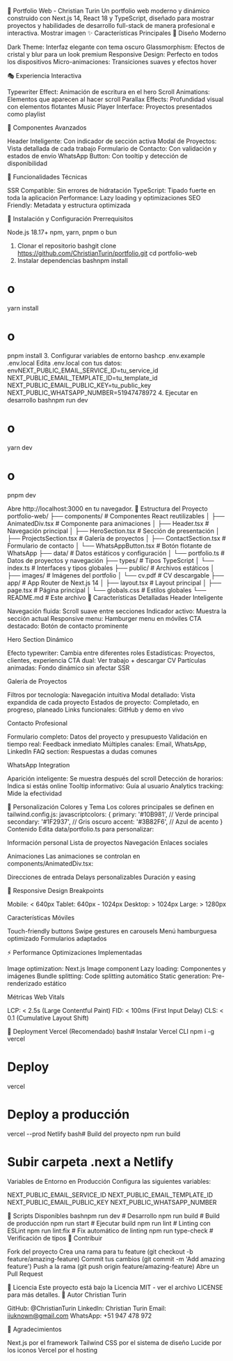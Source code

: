 🚀 Portfolio Web - Christian Turin
Un portfolio web moderno y dinámico construido con Next.js 14, React 18 y TypeScript, diseñado para mostrar proyectos y habilidades de desarrollo full-stack de manera profesional e interactiva.
Mostrar imagen
✨ Características Principales
🎨 Diseño Moderno

Dark Theme: Interfaz elegante con tema oscuro
Glassmorphism: Efectos de cristal y blur para un look premium
Responsive Design: Perfecto en todos los dispositivos
Micro-animaciones: Transiciones suaves y efectos hover

🎭 Experiencia Interactiva

Typewriter Effect: Animación de escritura en el hero
Scroll Animations: Elementos que aparecen al hacer scroll
Parallax Effects: Profundidad visual con elementos flotantes
Music Player Interface: Proyectos presentados como playlist

📱 Componentes Avanzados

Header Inteligente: Con indicador de sección activa
Modal de Proyectos: Vista detallada de cada trabajo
Formulario de Contacto: Con validación y estados de envío
WhatsApp Button: Con tooltip y detección de disponibilidad

🔧 Funcionalidades Técnicas

SSR Compatible: Sin errores de hidratación
TypeScript: Tipado fuerte en toda la aplicación
Performance: Lazy loading y optimizaciones
SEO Friendly: Metadata y estructura optimizada


🚀 Instalación y Configuración
Prerrequisitos

Node.js 18.17+
npm, yarn, pnpm o bun

1. Clonar el repositorio
bashgit clone https://github.com/ChristianTurin/portfolio.git
cd portfolio-web
2. Instalar dependencias
bashnpm install
# o
yarn install
# o
pnpm install
3. Configurar variables de entorno
bashcp .env.example .env.local
Edita .env.local con tus datos:
envNEXT_PUBLIC_EMAIL_SERVICE_ID=tu_service_id
NEXT_PUBLIC_EMAIL_TEMPLATE_ID=tu_template_id
NEXT_PUBLIC_EMAIL_PUBLIC_KEY=tu_public_key
NEXT_PUBLIC_WHATSAPP_NUMBER=51947478972
4. Ejecutar en desarrollo
bashnpm run dev
# o
yarn dev
# o
pnpm dev

Abre http://localhost:3000 en tu navegador.
📁 Estructura del Proyecto
portfolio-web/
├── components/           # Componentes React reutilizables
│   ├── AnimatedDiv.tsx  # Componente para animaciones
│   ├── Header.tsx       # Navegación principal
│   ├── HeroSection.tsx  # Sección de presentación
│   ├── ProjectsSection.tsx # Galería de proyectos
│   ├── ContactSection.tsx  # Formulario de contacto
│   └── WhatsAppButton.tsx  # Botón flotante de WhatsApp
├── data/                # Datos estáticos y configuración
│   └── portfolio.ts     # Datos de proyectos y navegación
├── types/               # Tipos TypeScript
│   └── index.ts         # Interfaces y tipos globales
├── public/              # Archivos estáticos
│   ├── images/          # Imágenes del portfolio
│   └── cv.pdf           # CV descargable
├── app/                 # App Router de Next.js 14
│   ├── layout.tsx       # Layout principal
│   ├── page.tsx         # Página principal
│   └── globals.css      # Estilos globales
└── README.md           # Este archivo
🎯 Características Detalladas
Header Inteligente

Navegación fluida: Scroll suave entre secciones
Indicador activo: Muestra la sección actual
Responsive menu: Hamburger menu en móviles
CTA destacado: Botón de contacto prominente

Hero Section Dinámico

Efecto typewriter: Cambia entre diferentes roles
Estadísticas: Proyectos, clientes, experiencia
CTA dual: Ver trabajo + descargar CV
Partículas animadas: Fondo dinámico sin afectar SSR

Galería de Proyectos

Filtros por tecnología: Navegación intuitiva
Modal detallado: Vista expandida de cada proyecto
Estados de proyecto: Completado, en progreso, planeado
Links funcionales: GitHub y demo en vivo

Contacto Profesional

Formulario completo: Datos del proyecto y presupuesto
Validación en tiempo real: Feedback inmediato
Múltiples canales: Email, WhatsApp, LinkedIn
FAQ section: Respuestas a dudas comunes

WhatsApp Integration

Aparición inteligente: Se muestra después del scroll
Detección de horarios: Indica si estás online
Tooltip informativo: Guía al usuario
Analytics tracking: Mide la efectividad

🎨 Personalización
Colores y Tema
Los colores principales se definen en tailwind.config.js:
javascriptcolors: {
  primary: '#10B981',    // Verde principal
  secondary: '#1F2937',  // Gris oscuro
  accent: '#3B82F6',     // Azul de acento
}
Contenido
Edita data/portfolio.ts para personalizar:

Información personal
Lista de proyectos
Navegación
Enlaces sociales

Animaciones
Las animaciones se controlan en components/AnimatedDiv.tsx:

Direcciones de entrada
Delays personalizables
Duración y easing

📱 Responsive Design
Breakpoints

Mobile: < 640px
Tablet: 640px - 1024px
Desktop: > 1024px
Large: > 1280px

Características Móviles

Touch-friendly buttons
Swipe gestures en carousels
Menú hamburguesa optimizado
Formularios adaptados

⚡ Performance
Optimizaciones Implementadas

Image optimization: Next.js Image component
Lazy loading: Componentes y imágenes
Bundle splitting: Code splitting automático
Static generation: Pre-renderizado estático

Métricas Web Vitals

LCP: < 2.5s (Large Contentful Paint)
FID: < 100ms (First Input Delay)
CLS: < 0.1 (Cumulative Layout Shift)

🚀 Deployment
Vercel (Recomendado)
bash# Instalar Vercel CLI
npm i -g vercel

# Deploy
vercel

# Deploy a producción
vercel --prod
Netlify
bash# Build del proyecto
npm run build

# Subir carpeta .next a Netlify
Variables de Entorno en Producción
Configura las siguientes variables:

NEXT_PUBLIC_EMAIL_SERVICE_ID
NEXT_PUBLIC_EMAIL_TEMPLATE_ID
NEXT_PUBLIC_EMAIL_PUBLIC_KEY
NEXT_PUBLIC_WHATSAPP_NUMBER

🔄 Scripts Disponibles
bashnpm run dev          # Desarrollo
npm run build        # Build de producción
npm run start        # Ejecutar build
npm run lint         # Linting con ESLint
npm run lint:fix     # Fix automático de linting
npm run type-check   # Verificación de tipos
🤝 Contribuir

Fork del proyecto
Crea una rama para tu feature (git checkout -b feature/amazing-feature)
Commit tus cambios (git commit -m 'Add amazing feature')
Push a la rama (git push origin feature/amazing-feature)
Abre un Pull Request

📄 Licencia
Este proyecto está bajo la Licencia MIT - ver el archivo LICENSE para más detalles.
👤 Autor
Christian Turin

GitHub: @ChristianTurin
LinkedIn: Christian Turin
Email: iiuknown@gmail.com
WhatsApp: +51 947 478 972

🙏 Agradecimientos

Next.js por el framework
Tailwind CSS por el sistema de diseño
Lucide por los iconos
Vercel por el hosting